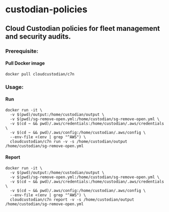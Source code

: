 # custodian-policies

## Cloud Custodian policies for fleet management and security audits.

### Prerequisite:

#### Pull Docker image
```
docker pull cloudcustodian/c7n
```


### Usage:

#### Run
```
docker run -it \
  -v $(pwd)/output:/home/custodian/output \
  -v $(pwd)/sg-remove-open.yml:/home/custodian/sg-remove-open.yml \
  -v $(cd ~ && pwd)/.aws/credentials:/home/custodian/.aws/credentials \
  -v $(cd ~ && pwd)/.aws/config:/home/custodian/.aws/config \
  --env-file <(env | grep "^AWS") \
  cloudcustodian/c7n run -v -s /home/custodian/output /home/custodian/sg-remove-open.yml
```

#### Report
```
docker run -it \
  -v $(pwd)/output:/home/custodian/output \
  -v $(pwd)/sg-remove-open.yml:/home/custodian/sg-remove-open.yml \
  -v $(cd ~ && pwd)/.aws/credentials:/home/custodian/.aws/credentials \
  -v $(cd ~ && pwd)/.aws/config:/home/custodian/.aws/config \
  --env-file <(env | grep "^AWS") \
  cloudcustodian/c7n report -v -s /home/custodian/output /home/custodian/sg-remove-open.yml
```
